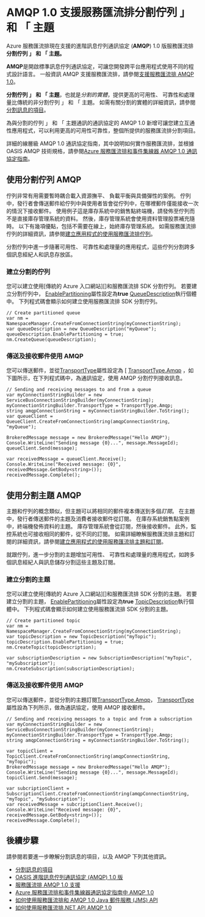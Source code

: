 <properties 
    pageTitle="AMQP 1.0 支援服務匯流排分割佇列 」 和 「 主題 |Microsoft Azure" 
    description="瞭解如何使用進階訊息佇列通訊協定 (AMQP) 1.0 與服務匯流排分割佇列 」 和 「 主題。" 
    services="service-bus" 
    documentationCenter=".net" 
    authors="hillaryc" 
    manager="timlt" 
    editor=""/>

<tags 
    ms.service="service-bus" 
    ms.workload="na" 
    ms.tgt_pltfrm="na" 
    ms.devlang="multiple" 
    ms.topic="article" 
    ms.date="10/14/2016" 
    ms.author="hillaryc;sethm"/>

# <a name="amqp-10-support-for-service-bus-partitioned-queues-and-topics"></a>AMQP 1.0 支援服務匯流排分割佇列 」 和 「 主題 

Azure 服務匯流排現在支援的進階訊息佇列通訊協定 (**AMQP**) 1.0 版服務匯流排**分割佇列 」 和 「 主題。**

**AMQP**是開啟標準訊息佇列通訊協定，可讓您開發跨平台應用程式使用不同的程式設計語言。 一般資訊 AMQP 支援服務匯流排，請參閱[支援服務匯流排 AMQP 1.0](service-bus-amqp-overview.md)。

**分割佇列 」 和 「 主題**，也就是*分割的實體*，提供更高的可用性、 可靠性和處理量比傳統的非分割佇列 」 和 「 主題。 如需有關分割的實體的詳細資訊，請參閱[分割訊息的項目](service-bus-partitioning.md)。

為與分割的佇列 」 和 「 主題通訊的通訊協定的 AMQP 1.0 新增可讓您建立互通性應用程式，可以利用更高的可用性可靠性，整個所提供的服務匯流排分割項目。

詳細的線層級 AMQP 1.0 通訊協定指南，其中說明如何實作服務匯流排，並根據 OASIS AMQP 技術規格，請參閱[Azure 服務匯流排和事件集線器 AMQP 1.0 通訊協定指南](service-bus-amqp-protocol-guide.md)。    

## <a name="use-amqp-with-partitioned-queues"></a>使用分割佇列 AMQP

佇列非常有用需要暫時耦合載入資源撫平、 負載平衡與具備彈性的案例。 佇列中，發行者會傳送郵件給佇列中與使用者皆會從佇列中，在哪裡郵件僅能接收一次的情況下接收郵件。 使用例子這是庫存系統中的銷售點終端機，請發佈至佇列而不是直接庫存管理系統的資料。 然後，庫存管理系統會使用資料管理股票補充隨時。 以下有幾項優點，包括不需要在線上，始終庫存管理系統。 如需服務匯流排佇列的詳細資訊，請參閱[建立應用程式的使用服務匯流排佇列](service-bus-create-queues.md)。 

分割佇列中進一步隨著可用性、 可靠性和處理量的應用程式，這些佇列分割跨多個訊息經紀人和訊息存放區。     

### <a name="create-partitioned-queues"></a>建立分割的佇列

您可以建立使用[傳統的 Azure 入口網站][]和服務匯流排 SDK 分割佇列。 若要建立分割佇列中， [EnablePartitioning](https://msdn.microsoft.com/library/azure/microsoft.servicebus.messaging.queuedescription.enablepartitioning.aspx)屬性設定為**true** [QueueDescription](https://msdn.microsoft.com/library/azure/microsoft.servicebus.messaging.queuedescription.aspx)執行個體中。 下列程式碼會顯示如何建立使用服務匯流排 SDK 分割佇列。 
 
```
// Create partitioned queue
var nm = NamespaceManager.CreateFromConnectionString(myConnectionString);
var queueDescription = new QueueDescription("myQueue");
queueDescription.EnablePartitioning = true;
nm.CreateQueue(queueDescription);
```

### <a name="send-and-receive-messages-using-amqp"></a>傳送及接收郵件使用 AMQP

您可以傳送郵件，並從[TransportType](https://msdn.microsoft.com/library/azure/microsoft.servicebus.servicebusconnectionstringbuilder.transporttype.aspx)屬性設定為 [ [TransportType.Amqp](https://msdn.microsoft.com/library/azure/microsoft.servicebus.messaging.transporttype.aspx) ，如下圖所示，在下列程式碼中，為通訊協定，使用 AMQP 分割佇列接收訊息。  

```
// Sending and receiving messages to and from a queue
var myConnectionStringBuilder = new ServiceBusConnectionStringBuilder(myConnectionString);
myConnectionStringBuilder.TransportType = TransportType.Amqp;
string amqpConnectionString = myConnectionStringBuilder.ToString();
var queueClient = QueueClient.CreateFromConnectionString(amqpConnectionString, "myQueue");

BrokeredMessage message = new BrokeredMessage("Hello AMQP");
Console.WriteLine("Sending message {0}...", message.MessageId);
queueClient.Send(message);

var receivedMessage = queueClient.Receive();
Console.WriteLine("Received message: {0}", receivedMessage.GetBody<string>());
receivedMessage.Complete();
```

## <a name="use-amqp-with-partitioned-topics"></a>使用分割主題 AMQP

主題和佇列的概念類似，但主題可以將相同的郵件複本傳送到多個*訂閱*。 在主題中，發行者傳送郵件的主題及消費者接收郵件從訂閱。 在庫存系統銷售點案例中，終端機發佈資料的主題。 庫存管理系統會從訂閱，然後接收郵件。 此外，監控系統也可接收相同的郵件，從不同的訂閱。 如需詳細瞭解服務匯流排主題和訂閱的詳細資訊，請參閱[建立應用程式的使用服務匯流排主題和訂閱](service-bus-create-topics-subscriptions.md)。 

就跟佇列，進一步分割的主題增加可用性、 可靠性和處理量的應用程式，如跨多個訊息經紀人與訊息儲存分割這些主題及訂閱。 

### <a name="create-partitioned-topics"></a>建立分割的主題

您可以建立使用[傳統的 Azure 入口網站][]和服務匯流排 SDK 分割的主題。 若要建立分割的主題， [EnablePartitioning](https://msdn.microsoft.com/library/azure/microsoft.servicebus.messaging.topicdescription.enablepartitioning.aspx)屬性設定為**true** [TopicDescription](https://msdn.microsoft.com/library/azure/microsoft.servicebus.messaging.topicdescription.aspx)執行個體中。 下列程式碼會顯示如何建立使用服務匯流排 SDK 分割的主題。
    
```
// Create partitioned topic
var nm = NamespaceManager.CreateFromConnectionString(myConnectionString);
var topicDescription = new TopicDescription("myTopic");
topicDescription.EnablePartitioning = true;
nm.CreateTopic(topicDescription);

var subscriptionDescription = new SubscriptionDescription("myTopic", "mySubscription");
nm.CreateSubscription(subscriptionDescription);
```

### <a name="send-and-receive-messages-using-amqp"></a>傳送及接收郵件使用 AMQP

您可以傳送郵件，並從分割的主題訂閱[TransportType.Amqp](https://msdn.microsoft.com/library/azure/microsoft.servicebus.messaging.transporttype.aspx)， [TransportType](https://msdn.microsoft.com/library/azure/microsoft.servicebus.servicebusconnectionstringbuilder.transporttype.aspx)屬性設為下列所示，做為通訊協定，使用 AMQP 接收郵件。  

```
// Sending and receiving messages to a topic and from a subscription
var myConnectionStringBuilder = new ServiceBusConnectionStringBuilder(myConnectionString);
myConnectionStringBuilder.TransportType = TransportType.Amqp;
string amqpConnectionString = myConnectionStringBuilder.ToString();
    
var topicClient = TopicClient.CreateFromConnectionString(amqpConnectionString, "myTopic");
BrokeredMessage message = new BrokeredMessage("Hello AMQP");
Console.WriteLine("Sending message {0}...", message.MessageId);
topicClient.Send(message);
    
var subcriptionClient = SubscriptionClient.CreateFromConnectionString(amqpConnectionString, "myTopic", "mySubscription");
var receivedMessage = subcriptionClient.Receive();
Console.WriteLine("Received message: {0}", receivedMessage.GetBody<string>());
receivedMessage.Complete();
```

## <a name="next-steps"></a>後續步驟

請參閱若要進一步瞭解分割訊息的項目，以及 AMQP 下列其他資訊。

*    [分割訊息的項目](service-bus-partitioning.md)
*    [OASIS 進階訊息佇列通訊協定 (AMQP) 1.0 版](http://docs.oasis-open.org/amqp/core/v1.0/os/amqp-core-complete-v1.0-os.pdf)
*    [服務匯流排 AMQP 1.0 支援](service-bus-amqp-overview.md)
*    [Azure 服務匯流排和事件集線器通訊協定指南中 AMQP 1.0](service-bus-amqp-protocol-guide.md)
*    [如何使用服務匯流排和 AMQP 1.0 Java 郵件服務 (JMS) API](service-bus-java-how-to-use-jms-api-amqp.md)
*    [如何使用服務匯流排.NET API AMQP 1.0](service-bus-dotnet-advanced-message-queuing.md)

[Azure 傳統入口網站]: http://manage.windowsazure.com
